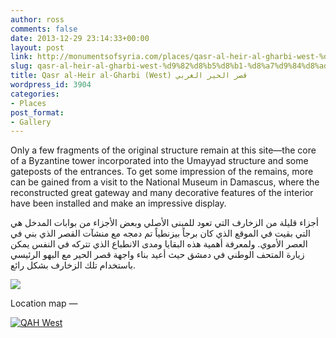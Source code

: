 ```yaml
---
author: ross
comments: false
date: 2013-12-29 23:14:33+00:00
layout: post
link: http://monumentsofsyria.com/places/qasr-al-heir-al-gharbi-west-%d9%82%d8%b5%d8%b1-%d8%a7%d9%84%d8%ad%d9%8a%d8%b1-%d8%a7%d9%84%d8%ba%d8%b1%d8%a8%d9%8a/
slug: qasr-al-heir-al-gharbi-west-%d9%82%d8%b5%d8%b1-%d8%a7%d9%84%d8%ad%d9%8a%d8%b1-%d8%a7%d9%84%d8%ba%d8%b1%d8%a8%d9%8a
title: Qasr al-Heir al-Gharbi (West) قصر الحير الغربي
wordpress_id: 3904
categories:
- Places
post_format:
- Gallery
---
```


Only a few fragments of the original structure remain at this site—the core of a Byzantine tower incorporated into the Umayyad structure and some gateposts of the entrances. To get some impression of the remains, more can be gained from a visit to the National Museum in Damascus, where the reconstructed great gateway and many decorative features of the interior have been installed and make an impressive display.


أجزاء قليلة من الزخارف التي تعود للمبنى الأصلي وبعض الأجزاء من بوابات المدخل هي التي بقيت في الموقع الذي كان برجاً بيزنطياً تم دمجه مع منشآت القصر الذي بني في العصر الأموي. ولمعرفة أهمية هذه البقايا ومدى الانطباع الذي تتركه في النفس يمكن زيارة المتحف الوطني في دمشق حيث أعيد بناء واجهة قصر الحير مع البهو الرئيسي باستخدام تلك الزخارف بشكل رائع.


![](http://monumentsofsyria.com/nextgen-attach_to_post/preview/id--3918)

Location map —

[![QAH West](http://monumentsofsyria.com/wp/wp-content/uploads/QAH-West-150x150.png)](http://monumentsofsyria.com/wp/wp-content/uploads/QAH-West.png)

